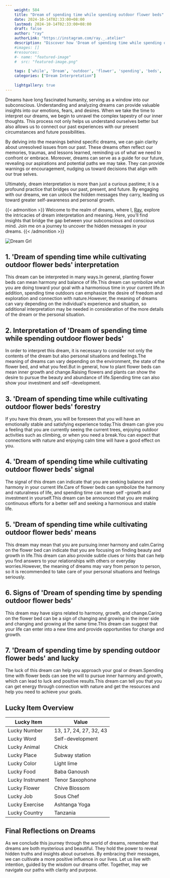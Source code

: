 ```yaml
---
    weight: 584
    title: "Dream of spending time while spending outdoor flower beds"  # Assuming 'title' column exists
    date: 2024-10-14T02:33:00+08:00
    lastmod: 2024-10-14T02:33:00+08:00
    draft: false
    author: "ray"
    authorLink: "https://instagram.com/ray._.atelier"
    description: "Discover how 'Dream of spending time while spending outdoor flower beds' can interpret your future and uncover its significant meanings in your life."
    #images: []
    #resources:
    #- name: "featured-image"
    #  src: "featured-image.png"
    
    tags: ['while', 'Dream', 'outdoor', 'flower', 'spending', 'beds', 'time']
    categories: ["Dream Interpretation"]
    
    lightgallery: true
---
```

    
Dreams have long fascinated humanity, serving as a window into our subconscious. Understanding and analyzing dreams can provide valuable insights into our emotions, fears, and desires. When we take the time to interpret our dreams, we begin to unravel the complex tapestry of our inner thoughts. This process not only helps us understand ourselves better but also allows us to connect our past experiences with our present circumstances and future possibilities.

By delving into the meanings behind specific dreams, we can gain clarity about unresolved issues from our past. These dreams often reflect our memories, traumas, and lessons learned, reminding us of what we need to confront or embrace. Moreover, dreams can serve as a guide for our future, revealing our aspirations and potential paths we may take. They can provide warnings or encouragement, nudging us toward decisions that align with our true selves.

Ultimately, dream interpretation is more than just a curious pastime; it is a profound practice that bridges our past, present, and future. By engaging with our dreams, we can unlock the hidden messages they carry, leading us toward greater self-awareness and personal growth.

{{< admonition >}}
Welcome to the realm of dreams, where I, [Ray](https://instagram.com/ray._.atelier), explore the intricacies of dream interpretation and meaning. Here, you’ll find insights that bridge the gap between your subconscious and conscious mind. Join me on a journey to uncover the hidden messages in your dreams.
{{< /admonition >}}

![Dream Grl](https://cdn.pixabay.com/photo/2017/11/02/03/35/gothic-2910057_1280.jpg "Dream Grl")

## 1. 'Dream of spending time while cultivating outdoor flower beds' interpretation
This dream can be interpreted in many ways.In general, planting flower beds can mean harmony and balance of life.This dream can symbolize what you are doing toward your goal with a harmonious time in your current life.In addition, spending time outdoors can emphasize the desire of freedom and exploration and connection with nature.However, the meaning of dreams can vary depending on the individual's experience and situation, so additional interpretation may be needed in consideration of the more details of the dream or the personal situation.

## 2. Interpretation of 'Dream of spending time while spending outdoor flower beds'
In order to interpret this dream, it is necessary to consider not only the contents of the dream but also personal situations and feelings.The meaning of dreams can vary depending on the environment, the state of the flower bed, and what you feel.But in general, how to plant flower beds can mean inner growth and change.Raising flowers and plants can show the desire to pursue the beauty and abundance of life.Spending time can also show your investment and self -development.

## 3. 'Dream of spending time while cultivating outdoor flower beds' forestry
If you have this dream, you will be foreseen that you will have an emotionally stable and satisfying experience today.This dream can give you a feeling that you are currently seeing the current trees, enjoying outdoor activities such as climbing, or when you need a break.You can expect that connections with nature and enjoying calm time will have a good effect on you.

## 4. 'Dream of spending time while cultivating outdoor flower beds' signal
The signal of this dream can indicate that you are seeking balance and harmony in your current life.Care of flower beds can symbolize the harmony and naturalness of life, and spending time can mean self -growth and investment in yourself.This dream can be announced that you are making continuous efforts for a better self and seeking a harmonious and stable life.

## 5. 'Dream of spending time while cultivating outdoor flower beds' means
This dream may mean that you are pursuing inner harmony and calm.Caring on the flower bed can indicate that you are focusing on finding beauty and growth in life.This dream can also provide subtle clues or hints that can help you find answers to your relationships with others or everyday worries.However, the meaning of dreams may vary from person to person, so it is recommended to take care of your personal situations and feelings seriously.

## 6. Signs of 'Dream of spending time by spending outdoor flower beds'
This dream may have signs related to harmony, growth, and change.Caring on the flower bed can be a sign of changing and growing in the inner side and changing and growing at the same time.This dream can suggest that your life can enter into a new time and provide opportunities for change and growth.

## 7. 'Dream of spending time by spending outdoor flower beds' and lucky
The luck of this dream can help you approach your goal or dream.Spending time with flower beds can see the will to pursue inner harmony and growth, which can lead to luck and positive results.This dream can tell you that you can get energy through connection with nature and get the resources and help you need to achieve your goals.

## Lucky Item Overview
| Lucky Item          | Value              |
|---------------|--------------------|
| Lucky Number        | 13, 17, 24, 27, 32, 43  |
| Lucky Word          | Self-development |
| Lucky Animal        | Chick |
| Lucky Place         | Subway station     |
| Lucky Color         | Light lime     |
| Lucky Food          | Baba Ganoush      |
| Lucky Instrument    | Tenor Saxophone |
| Lucky Flower        | Chive Blossom    |
| Lucky Job           | Sous Chef       |
| Lucky Exercise      | Ashtanga Yoga  |
| Lucky Country       | Tanzania    |


##  Final Reflections on Dreams

As we conclude this journey through the world of dreams, remember that dreams are both mysterious and beautiful. They hold the power to reveal hidden truths and insights about ourselves. By embracing their messages, we can cultivate a more positive influence in our lives. Let us live with intention, guided by the wisdom our dreams offer. Together, may we navigate our paths with clarity and purpose.
